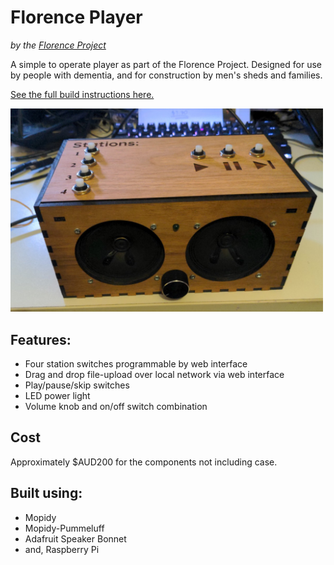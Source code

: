 # Florence Player
*by the [Florence Project](https://itee.uq.edu.au/florence)*

A simple to operate player as part of the Florence Project.
Designed for use by people with dementia, and for construction by men's sheds and families.

[See the full build instructions here.](https://uq-flor-pro.github.io/florence-player)

<img src="howto/mkdocs/docs/assets/final.jpg" alt="drawing" width="500"/>

## Features:

- Four station switches programmable by web interface
- Drag and drop file-upload over local network via web interface
- Play/pause/skip switches
- LED power light
- Volume knob and on/off switch combination

## Cost
Approximately $AUD200 for the components not including case.

## Built using:

- Mopidy
- Mopidy-Pummeluff
- Adafruit Speaker Bonnet
- and, Raspberry Pi
